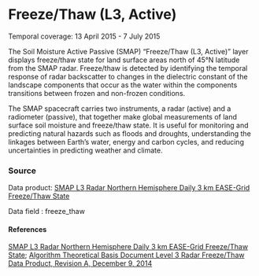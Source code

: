# Freeze/Thaw (L3, Active)
Temporal coverage: 13 April 2015 - 7 July 2015

The Soil Moisture Active Passive (SMAP) “Freeze/Thaw (L3, Active)” layer displays freeze/thaw state for land surface areas north of 45°N latitude from the SMAP radar. Freeze/thaw is detected by identifying the temporal response of radar backscatter to changes in the dielectric constant of the landscape components that occur as the water within the components transitions between frozen and non-frozen conditions.

The SMAP spacecraft carries two instruments, a radar (active) and a radiometer (passive), that together make global measurements of land surface soil moisture and freeze/thaw state. It is useful for monitoring and predicting natural hazards such as floods and droughts, understanding the linkages between Earth’s water, energy and carbon cycles, and reducing uncertainties in predicting weather and climate.

### Source
Data product: [SMAP L3 Radar Northern Hemisphere Daily 3 km EASE-Grid Freeze/Thaw State](http://nsidc.org/data/spl3fta/)

Data field : freeze_thaw

#### References
[SMAP L3 Radar Northern Hemisphere Daily 3 km EASE-Grid Freeze/Thaw State](http://nsidc.org/data/spl3fta/); [Algorithm Theoretical Basis Document Level 3 Radar Freeze/Thaw Data Product, Revision A, December 9, 2014](https://nsidc.org/sites/nsidc.org/files/files/274_L3_FT_A_RevA_web.pdf)  

